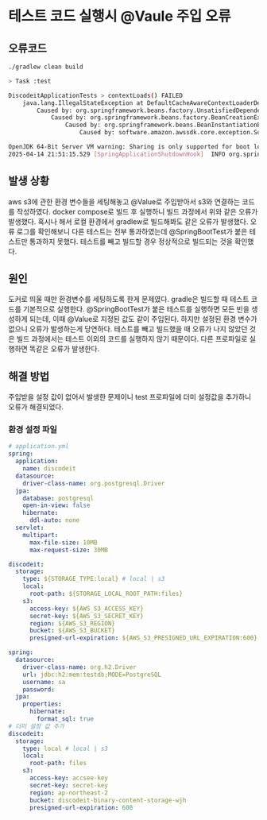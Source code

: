 # 테스트 코드 실행시 @Vaule 주입 오류

## 오류코드

```bash
./gradlew clean build

> Task :test

DiscodeitApplicationTests > contextLoads() FAILED
    java.lang.IllegalStateException at DefaultCacheAwareContextLoaderDelegate.java:180
        Caused by: org.springframework.beans.factory.UnsatisfiedDependencyException at ConstructorResolver.java:804
            Caused by: org.springframework.beans.factory.BeanCreationException at ConstructorResolver.java:657
                Caused by: org.springframework.beans.BeanInstantiationException at SimpleInstantiationStrategy.java:199
                    Caused by: software.amazon.awssdk.core.exception.SdkClientException at SdkClientException.java:130

OpenJDK 64-Bit Server VM warning: Sharing is only supported for boot loader classes because bootstrap classpath has been appended
2025-04-14 21:51:15.529 [SpringApplicationShutdownHook]  INFO org.springframework.orm.jpa.LocalContainerEntityManagerFactoryBean - Closing JPA EntityManagerFactory for persistence unit 'default'
```

## 발생 상황

aws s3에 관한 환경 변수들을 세팅해놓고 @Value로 주입받아서 s3와 연결하는 코드를 작성하였다. docker compose로 빌드 후 실행하니 빌드 과정에서 위와 같은 오류가 발생했다. 혹시나 해서 로컬 환경에서 gradlew로 빌드해봐도 같은 오류가 발생했다. 오류 로그를 확인해보니 다른 테스트는 전부 통과하였는데 @SpringBootTest가 붙은 테스트만 통과하지 못했다. 테스트를 빼고 빌드할 경우 정상적으로 빌드되는 것을 확인했다. 

## 원인

도커로 띄울 때만 환경변수를 세팅하도록 한게 문제였다. gradle은 빌드할 때 테스트 코드를 기본적으로 실행한다. @SpringBootTest가 붙은 테스트를 실행하면 모든 빈을 생성하게 되는데, 이때 @Value로 지정된 값도 같이 주입된다. 하지만 설정된 환경 변수가 없으니 오류가 발생하는게 당연하다. 테스트를 빼고 빌드했을 때 오류가 나지 않았던 것은 빌드 과정에서는 테스트 이외의 코드를 실행하지 않기 때문이다. 다른 프로파일로 실행하면 똑같은 오류가 발생한다.

## 해결 방법

주입받을 설정 값이 없어서 발생한 문제이니 test 프로파일에 더미 설정값을 추가하니 오류가 해결되었다.

### 환경 설정 파일

```yaml
# application.yml
spring:
  application:
    name: discodeit
  datasource:
    driver-class-name: org.postgresql.Driver
  jpa:
    database: postgresql
    open-in-view: false
    hibernate:
      ddl-auto: none
  servlet:
    multipart:
      max-file-size: 10MB
      max-request-size: 30MB

discodeit:
  storage:
    type: ${STORAGE_TYPE:local} # local | s3
    local:
      root-path: ${STORAGE_LOCAL_ROOT_PATH:files}
    s3:
      access-key: ${AWS_S3_ACCESS_KEY}
      secret-key: ${AWS_S3_SECRET_KEY}
      region: ${AWS_S3_REGION}
      bucket: ${AWS_S3_BUCKET}
      presigned-url-expiration: ${AWS_S3_PRESIGNED_URL_EXPIRATION:600}

```

```yaml
spring:
  datasource:
    driver-class-name: org.h2.Driver
    url: jdbc:h2:mem:testdb;MODE=PostgreSQL
    username: sa
    password:
  jpa:
    properties:
      hibernate:
        format_sql: true
# 더미 설정 값 추가
discodeit:
  storage:
    type: local # local | s3
    local:
      root-path: files
    s3:
      access-key: accsee-key
      secret-key: secret-key
      region: ap-northeast-2
      bucket: discodeit-binary-content-storage-wjh
      presigned-url-expiration: 600
```


